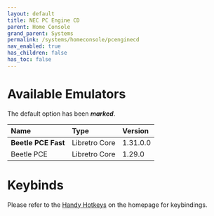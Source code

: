 ```yaml
---
layout: default
title: NEC PC Engine CD
parent: Home Console
grand_parent: Systems
permalink: /systems/homeconsole/pcenginecd
nav_enabled: true
has_children: false
has_toc: false
---
```


# Available Emulators

The default option has been ***marked***.

| Name                   | Type             | Version           |
|:-----------------------|:-----------------|:------------------|
| **Beetle PCE Fast**    | Libretro Core    | 1.31.0.0          |
| Beetle PCE             | Libretro Core    | 1.29.0            |


# Keybinds 

Please refer to the [Handy Hotkeys](/#handy-hotkeys) on the homepage for keybindings.
